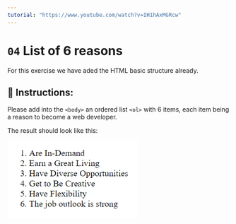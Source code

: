 ```yaml
---
tutorial: "https://www.youtube.com/watch?v=IH1hAxMGRcw"
---
```


# `04` List of 6 reasons

For this exercise we have aded the HTML basic structure already.

## 📝 Instructions:

Please add into the `<body>` an ordered list `<ol>` with 6 items, each item being a reason to become a web developer.

The result should look like this:

![List of li's](../../.learn/assets/04-list-of-reasons.png?raw=true)

